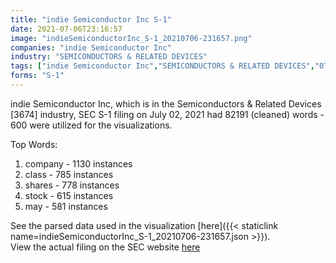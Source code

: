```yaml
---
title: "indie Semiconductor Inc S-1"
date: 2021-07-06T23:16:57
image: "indieSemiconductorInc_S-1_20210706-231657.png"
companies: "indie Semiconductor Inc"
industry: "SEMICONDUCTORS & RELATED DEVICES"
tags: ["indie Semiconductor Inc","SEMICONDUCTORS & RELATED DEVICES","07-02-2021","S-1"]
forms: "S-1"
---
```

indie Semiconductor Inc, which is in the Semiconductors & Related Devices [3674] industry, SEC S-1 filing on July 02, 2021 had 82191 (cleaned) words - 600 were utilized for the visualizations.

Top Words:
1. company - 1130 instances
2. class - 785 instances
3. shares - 778 instances
4. stock - 615 instances
5. may - 581 instances


See the parsed data used in the visualization [here]({{< staticlink name=indieSemiconductorInc_S-1_20210706-231657.json >}}).  
View the actual filing on the SEC website [here](https://www.sec.gov/Archives/edgar/data/1841925/0001213900-21-035486.txt)